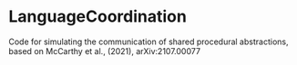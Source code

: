 # LanguageCoordination
Code for simulating the communication of shared procedural abstractions, based on McCarthy et al., (2021), arXiv:2107.00077
